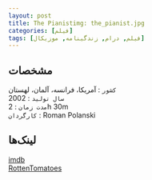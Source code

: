 ```yaml
---
layout: post
title: The Pianistimg: the_pianist.jpg
categories: [فیلم]
tags: [فیلم, درام, زندگینامه, موزیکال]
---
```


## مشخصات

`کشور` : آمریکا، فرانسه، آلمان، لهستان  
`سال تولید` : 2002  
`مدت زمان` : 2h 30m  
`کارگردان` : Roman Polanski

## لینک‌ها

[imdb](https://www.imdb.com/title/tt0253474/)  
[RottenTomatoes](https://www.rottentomatoes.com/m/pianist)  